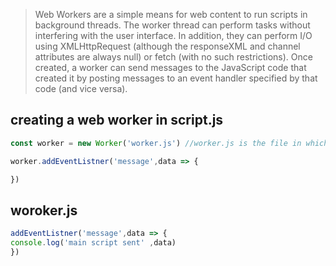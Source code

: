 > Web Workers are a simple means for web content to run scripts in background threads. The worker thread can perform tasks without interfering with the user interface. In addition, they can perform I/O using XMLHttpRequest (although the responseXML and channel attributes are always null) or fetch (with no such restrictions). Once created, a worker can send messages to the JavaScript code that created it by posting messages to an event handler specified by that code (and vice versa).

## creating a web worker in script.js  

``` js
const worker = new Worker('worker.js') //worker.js is the file in which all the worker code will be there

worker.addEventListner('message',data => {

})
```

## woroker.js

``` js
addEventListner('message',data => {
console.log('main script sent' ,data)
})
```
